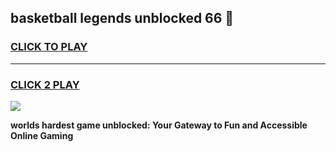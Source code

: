 
## basketball legends unblocked 66 👋
<h3>
<a href="https://premium.freeplayer.one?title=basketball_legends_unblocked_66&ref=13F">CLICK TO PLAY</a></h3>
<hr>

<h3>
<a href="https://premium.freeplayer.one?title=basketball_legends_unblocked_66&ref=13F">CLICK 2 PLAY</a>
  
</h3>

<a href="https://premium.freeplayer.one?title=basketball_legends_unblocked_66&ref=12F/"><img src="https://clearcache.store/games.png"></a>


**worlds hardest game unblocked: Your Gateway to Fun and Accessible Online Gaming**
